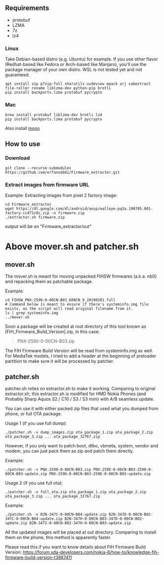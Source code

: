 ## Requirements
- protobuf
- LZMA
- 7z
- lz4
### Linux
Take Debian-based distro (e.g. Ubuntu) for example. If you use other flavor (Redhat-based like Fedora or Arch-based like Manjaro), you'll use the package manager of your own distro. WSL is not tested yet and not guaranteed.
```
apt install zip p7zip-full sharutils uudeview mpack arj cabextract file-roller rename liblzma-dev python-pip brotli
pip install backports.lzma protobuf pycrypto
```
### Mac
```
brew install protobuf liblzma-dev brotli lz4
pip install backports.lzma protobuf pycrypto
```
Also install [mono](https://www.mono-project.com/docs/getting-started/install/mac/)  

## How to use
### Download
```
git clone --recurse-submodules https://github.com/erfanoabdi/Firmware_extractor.git
```

### Extract images from firmware URL
Example: Extracting images from pixel 2 factory image:
```
cd Firmware_extractor
wget https://dl.google.com/dl/android/aosp/walleye-pq3a.190705.001-factory-cc471c8c.zip -o firmware.zip
./extractor.sh firmware.zip
```
output will be on "Firmware_extractor/out"

# Above mover.sh and patcher.sh

## mover.sh
The mover.sh is meant for moving unpacked FIHSW firmwares (a.k.a. nb0) and repacking them as patchable package.

Example:
```
cd FIHSW_PNX-2590-0-00CN-B03_600CN_9_20190201.full
# Command below is meant to ensure if there's systeminfo.img file exists, as the script will read original filename from it.
ls | grep systeminfo.img
../mover.sh
```

Soon a package will be created at root directory of this tool known as \[FIH_Firmware_Build_Version\].zip, in this case:
> PNX-2590-0-00CN-B03.zip

The FIH Firmware Build Version will be read from systeminfo.img as well.
For MediaTek models, I tried to add a header at the beginning of preloader partition to make sure it will be processed by patcher.

## patcher.sh

patcher.sh relies on extractor.sh to make it working.
Comparing to original extractor.sh, this extractor.sh is modified for HMD Nokia Phones (and Probably Sharp Aquos S2 / C10 / S3 / S3 mini) with A/B seamless update.

You can use it with either packed zip files that used what you dumped from phone, or full OTA package.

Usage 1 (if you use full dump):
```
./patcher.sh -v dump_images.zip ota_package_1.zip ota_package_2.zip ota_package_3.zip ... ota_package_32767.zip
```

However, if you only want to patch boot, dtbo, vbmeta, system, vendor and modem, you can just pack them as zip and patch them directly.

Example:
```
./patcher.sh -v PNX-2590-0-00CN-B03.zip PNX-259E-0-00CN-B03-2590-0-00CN-B03-update.zip PNX-259G-0-00CN-B03-259E-0-00CN-B03-update.zip
```

Usage 2 (if you use full ota):
```
./patcher.sh -v full_ota.zip ota_package_1.zip ota_package_2.zip ota_package_3.zip ... ota_package_32767.zip
```

Example:
```
./patcher.sh -v B2N-347C-0-00CN-B04-update.zip B2N-347D-0-00CN-B02-347C-0-00CN-B04-update.zip B2N-347H-0-00CN-B03-347D-0-00CN-B02-update.zip B2N-347I-0-00CN-B02-347H-0-00CN-B03-update.zip
```

All the updated images will be placed at out directory. Comparing to install them on the phone, this method is apparently faster.

Please read this if you want to know details about FIH Firmware Build Version:
https://forum.xda-developers.com/nokia-6/how-to/knowledge-fih-firmware-build-version-t3887411
